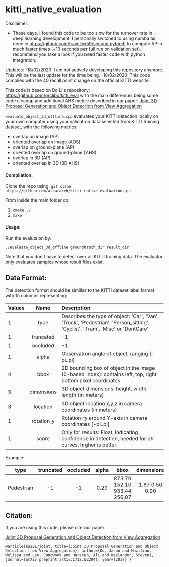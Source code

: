 # kitti_native_evaluation
Disclaimer:
- These days, I found this code to be too slow for the turnover rate in deep learning development. I personally switched to using numba as done in https://github.com/traveller59/second.pytorch to compute AP in much faster times (~10 seconds per full run on validation set). I recommend you take a look if you need faster code with python integration.

Updates:
-18/02/2020: I am not actively developing this repository anymore. This will be the last update for the time being.
-18/02/2020: This code complies with the 40 recall point change on the official KITTI website.

This code is based on Bo Li's repository: https://github.com/prclibo/kitti_eval with the main differences being some code cleanup and
 additional AHS metric described in our paper: [Joint 3D Proposal Generation and Object Detection from View Aggregation
                                               ](https://arxiv.org/abs/1712.02294)

`evaluate_object_3d_offline.cpp` evaluates your KITTI detection locally on 
your own computer using your validation data selected from KITTI training dataset, with the following metrics:

- overlap on image (AP)
- oriented overlap on image (AOS)
- overlap on ground-plane (AP)
- oriented overlap on ground-plane (AHS)
- overlap in 3D (AP)
- oriented overlap in 3D (3D AHS)

#### Compilation:
Clone the repo using: 
`git clone https://github.com/asharakeh/kitti_native_evaluation.git`

From inside the main folder do:
1. `cmake ./`
2. `make`

#### Usage:
Run the evalutaion by:

    ./evaluate_object_3d_offline groundtruth_dir result_dir
    
Note that you don't have to detect over all KITTI training data. The evaluator only evaluates samples whose result files exist.

## Data Format:
The detection format should be simillar to the KITTI dataset label format with 15 columns representing:

| Values        | Name           | Description  |
| ------------- |:-------------:|:-----|
| 1 |type| Describes the type of object: 'Car', 'Van', 'Truck', 'Pedestrian', 'Person_sitting', 'Cyclist', 'Tram', 'Misc' or 'DontCare'|
| 1 |truncated| -1|
| 1 |occluded| -1|
| 1 |alpha| Observation angle of object, ranging [-pi..pi]|
| 4 | bbox | 2D bounding box of object in the image (0-based index): contains left, top, right, bottom pixel coordinates|
| 3 | dimensions | 3D object dimensions: height, width, length (in meters)|
| 3 | location | 3D object location x,y,z in camera coordinates (in meters)|
| 1 | rotation_y | Rotation ry around Y-axis in camera coordinates [-pi..pi]|
| 1 | score | Only for results: Float, indicating confidence in detection, needed for p/r curves, higher is better.|
 
Example:

| type |truncated| occluded| alpha| bbox | dimensions | location | rotation_y| score|
| ---- |:----:|:----:|:----:|:----:| :----:| :----:|:----:|----:|
|Pedestrian| -1 |-1 |0.29| 873.70 152.10 933.44 256.07| 1.87 0.50 0.90| 5.42 1.50 13.43| 0.67| 0.99|

## Citation:
If you are using this code, please cite our paper:

[Joint 3D Proposal Generation and Object Detection from View Aggregation
](https://arxiv.org/abs/1712.02294)


`@article{ku2017joint,
  title={Joint 3D Proposal Generation and Object Detection from View Aggregation},
  author={Ku, Jason and Mozifian, Melissa and Lee, Jungwook and Harakeh, Ali and Waslander, Steven},
  journal={arXiv preprint arXiv:1712.02294},
  year={2017}
}`
